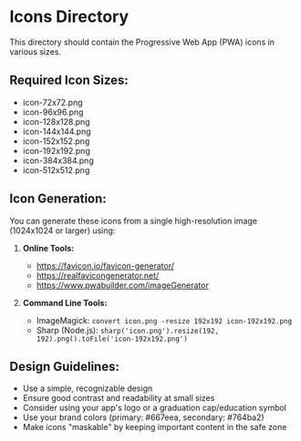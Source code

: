 # Icons Directory

This directory should contain the Progressive Web App (PWA) icons in various sizes.

## Required Icon Sizes:

- icon-72x72.png
- icon-96x96.png  
- icon-128x128.png
- icon-144x144.png
- icon-152x152.png
- icon-192x192.png
- icon-384x384.png
- icon-512x512.png

## Icon Generation:

You can generate these icons from a single high-resolution image (1024x1024 or larger) using:

1. **Online Tools:**
   - https://favicon.io/favicon-generator/
   - https://realfavicongenerator.net/
   - https://www.pwabuilder.com/imageGenerator

2. **Command Line Tools:**
   - ImageMagick: `convert icon.png -resize 192x192 icon-192x192.png`
   - Sharp (Node.js): `sharp('icon.png').resize(192, 192).png().toFile('icon-192x192.png')`

## Design Guidelines:

- Use a simple, recognizable design
- Ensure good contrast and readability at small sizes
- Consider using your app's logo or a graduation cap/education symbol
- Use your brand colors (primary: #667eea, secondary: #764ba2)
- Make icons "maskable" by keeping important content in the safe zone
